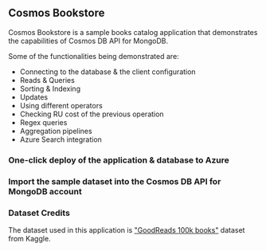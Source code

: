 ## Cosmos Bookstore
Cosmos Bookstore is a sample books catalog application that demonstrates the capabilities of Cosmos DB API for MongoDB.

Some of the functionalities being demonstrated are:
- Connecting to the database & the client configuration
- Reads & Queries
- Sorting & Indexing
- Updates
- Using different operators
- Checking RU cost of the previous operation
- Regex queries
- Aggregation pipelines
- Azure Search integration

### One-click deploy of the application & database to Azure

### Import the sample dataset into the Cosmos DB API for MongoDB account


### Dataset Credits
The dataset used in this application is ["GoodReads 100k books"](https://www.kaggle.com/mdhamani/goodreads-books-100k) dataset from Kaggle.
